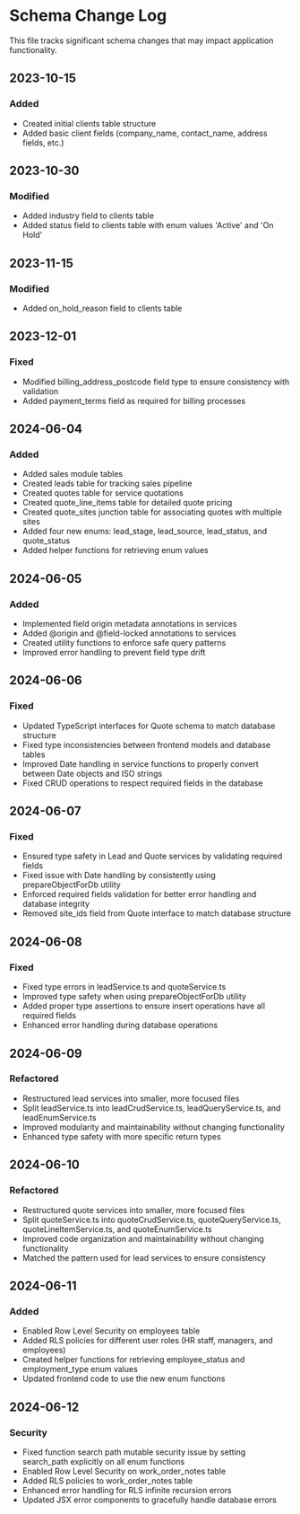 
# Schema Change Log

This file tracks significant schema changes that may impact application functionality.

## 2023-10-15

### Added

- Created initial clients table structure
- Added basic client fields (company_name, contact_name, address fields, etc.)

## 2023-10-30

### Modified

- Added industry field to clients table
- Added status field to clients table with enum values 'Active' and 'On Hold'

## 2023-11-15

### Modified

- Added on_hold_reason field to clients table

## 2023-12-01

### Fixed

- Modified billing_address_postcode field type to ensure consistency with validation
- Added payment_terms field as required for billing processes

## 2024-06-04

### Added

- Added sales module tables
- Created leads table for tracking sales pipeline
- Created quotes table for service quotations
- Created quote_line_items table for detailed quote pricing
- Created quote_sites junction table for associating quotes with multiple sites
- Added four new enums: lead_stage, lead_source, lead_status, and quote_status
- Added helper functions for retrieving enum values

## 2024-06-05

### Added

- Implemented field origin metadata annotations in services
- Added @origin and @field-locked annotations to services
- Created utility functions to enforce safe query patterns
- Improved error handling to prevent field type drift

## 2024-06-06

### Fixed

- Updated TypeScript interfaces for Quote schema to match database structure
- Fixed type inconsistencies between frontend models and database tables
- Improved Date handling in service functions to properly convert between Date objects and ISO strings
- Fixed CRUD operations to respect required fields in the database

## 2024-06-07

### Fixed

- Ensured type safety in Lead and Quote services by validating required fields
- Fixed issue with Date handling by consistently using prepareObjectForDb utility
- Enforced required fields validation for better error handling and database integrity
- Removed site_ids field from Quote interface to match database structure

## 2024-06-08

### Fixed

- Fixed type errors in leadService.ts and quoteService.ts
- Improved type safety when using prepareObjectForDb utility
- Added proper type assertions to ensure insert operations have all required fields
- Enhanced error handling during database operations

## 2024-06-09

### Refactored

- Restructured lead services into smaller, more focused files
- Split leadService.ts into leadCrudService.ts, leadQueryService.ts, and leadEnumService.ts
- Improved modularity and maintainability without changing functionality
- Enhanced type safety with more specific return types

## 2024-06-10

### Refactored

- Restructured quote services into smaller, more focused files
- Split quoteService.ts into quoteCrudService.ts, quoteQueryService.ts, quoteLineItemService.ts, and quoteEnumService.ts
- Improved code organization and maintainability without changing functionality
- Matched the pattern used for lead services to ensure consistency

## 2024-06-11

### Added

- Enabled Row Level Security on employees table
- Added RLS policies for different user roles (HR staff, managers, and employees)
- Created helper functions for retrieving employee_status and employment_type enum values
- Updated frontend code to use the new enum functions

## 2024-06-12

### Security

- Fixed function search path mutable security issue by setting search_path explicitly on all enum functions
- Enabled Row Level Security on work_order_notes table
- Added RLS policies to work_order_notes table
- Enhanced error handling for RLS infinite recursion errors
- Updated JSX error components to gracefully handle database errors
